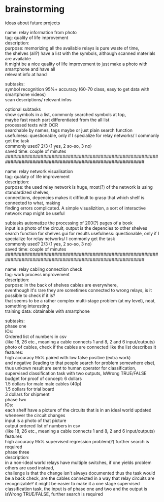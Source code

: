 # brainstorming  
ideas about future projects  

name: relay information from photo  
tag: quality of life improvement  
description:  
  purpose: memorizing all the available relays is pure waste of time,  
  the shelves (all?) have a list with the symbols, although scanned materials are available  
  it might be a nice quality of life improvement to just make a photo with smartphone and have all  
  relevant info at hand  
    
  subtasks:  
    symbol recognition 95%+ accuracy (60-70 class, easy to get data with smartphone videos)  
    scan descriptions/ relevant infos  
    
  optional subtasks  
    show symbols in a list, commonly searched symbols at top,  
  maybe fast reach part differentiated from the all list  
    processed texts with OCR  
    searchable by names, tags maybe or just plain search function  
usefulness: questionable, only if I specialize for relay networks/ I commonly get the task  
  commonly used? 2/3 (1 yes, 2 so-so, 3 no)  
  saved time: couple of minutes  
###########################################################################################################

name: relay network visualisation  
tag: qualaty of life improvement  
description:  
  purpose: the used relay network is huge, most(?) of the network is using standardized shelves,  
  connections, depencies makes it difficult to grasp that which shelf is connected to what, making  
  finding errors complicated. A simple visualizition, a sort of interactive network map might be useful  
  
  subtasks
    automatize the processing of 200(?) pages of a book  
  input is a photo of the circuit, output is the depencies to other shelves 
    search function for shelves
    gui for results
usefulness: questionable, only if I specialize for relay networks/ I commonly get the task  
  commonly used? 2/3 (1 yes, 2 so-so, 3 no)  
  saved time: couple of minutes  
###########################################################################################################

name: relay cabling connection check  
tag: work process improvement  
description:  
  purpose: in the back of shelves cables are everywhere,  
  eventhough it's rare they are sometimes connected to wrong relays, is it possible to check if it is?  
  that seems to be a rather complex multi-stage problem (at my level), neat, something interesting  
training data: obtainable with smartphone
  
  subtasks:  
  phase one  
    IOs:  
      Ordered list of numbers in csv  
      (like 18, 26 etc., meaning a cable connects 1 and 8, 2 and 6 input/outputs)  
      photo of cables, check if the cables are connected like the list describes it  
    features:  
      high accuracy 95% paired with low false positive (extra work)  
      and negative (leading to that people search for problem somewhere else),   
      thus unkown result are sent to human operator for classification,  
      supervised classification task with two outputs, IsWrong TRUE/FALSE  
    budget for proof of concept: 6 dollars  
      1.5 dollars for male male cables (40p)  
      1.5 dollars for trial board  
      3 dollars for shipment  
  phase two  
    IOs:  
      each shelf have a picture of the circuits that is in an ideal world updated  
      whenever the circuit changes  
      input is a photo of that picture  
      output ordered list of numbers in csv  
      (like 18, 26 etc., meaning a cable connects 1 and 8, 2 and 6 input/outputs)    
    features  
      high accuracy 95% supervised regression problem(?) further search is required  
  phase three  
    description:  
      in a non-ideal world relays have multiple switches, if one yields problem others are used instead,  
      challenge is that the change isn't always documented thus the task would be a back check,
      are the cables connected in a way that relay circuits are recognizable? 
      it might be easier to make it a one stage supervised classification task, the input is of phase one and two and the
      output is isWrong TRUE/FALSE, further search is required
      
